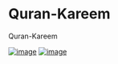 # Quran-Kareem
Quran-Kareem

<a href="https://ibb.co/grByHSL"><img src="https://i.ibb.co/cy7JM6S/image.png" alt="image" border="0"></a>
<a href="https://ibb.co/5KhGLQW"><img src="https://i.ibb.co/rd2FHBG/image.png" alt="image" border="0"></a>
